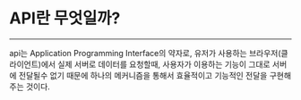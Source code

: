 # API란 무엇일까?
___

api는 Application Programming Interface의 약자로,
유저가 사용하는 브라우저(클라이언트)에서 실제 서버로 데이터를 요청할때,
사용자가 이용하는 기능이 그대로 서버에 전달될수 없기 때문에 하나의 메커니즘을 통해서 효율적이고 기능적인 전달을 구현해주는 것이다.
